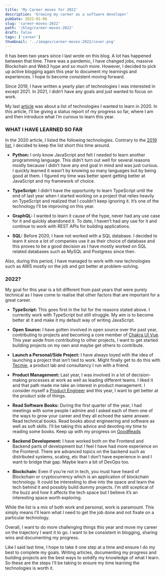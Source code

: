 ```yaml
---
title: 'My Career moves for 2022'
description: 'Growing my career as a software developer'
pubDate: 2022-01-06
slug: 'career-moves-2022'
path: '/blog/career-moves-2022'
draft: false
tags: ['career']
thumbnail: '../images/career-moves-2022/cover.png'
---
```


It has been two years since I last wrote on this blog. A lot has happened between that time. There was a pandemic, I have changed jobs, massive Blockchain and Web3 hype and so much more. However, I decided to pick up active blogging again this year to document my learnings and experiences. I hope to become consistent moving forward.

Since 2019, I have written a yearly plan of technologies I was interested in except 2021. In 2021, I didn’t have any goals and just wanted to focus on work.

My last [article](./tech-to-learn-2020) was about a list of technologies I wanted to learn in 2020. In this article, I’ll be giving a status report of my progress so far, where I am and then introduce what I’m curious to learn this year.

### WHAT I HAVE LEARNED SO FAR

In the 2020 article, I listed the following technologies. Contrary to the [2019 list](./things-i-dont-know-2019), I decided to keep the list short this time around.

- **Python:** I only know JavaScript and felt I needed to learn another programming language. This didn’t turn out well for several reasons mostly because I didn’t have any end goal in mind and was just curious. I quickly learned it wasn’t by knowing so many languages but by being good at them. I figured my time was better spent getting better at JavaScript and my framework of choice.

- **TypeScript:** I didn’t have the opportunity to learn TypeScript until the end of last year when I started working on a project that relies heavily on TypeScript and realized that I couldn’t keep ignoring it. It’s one of the technology I’ll be improving on this year.

- **GraphQL:** I wanted to learn it cause of the hype, never had any use case for it and quickly abandoned it. To date, I haven’t had any use for it and continue to work with REST APIs for building applications.

- **SQL:** Before 2020, I have not worked with a SQL database. I decided to learn it since a lot of companies use it as their choice of database and this proves to be a good decision as I have mostly worked on SQL related databases such as MySQL and Postgress since then.

Also, during this period, I have managed to work with new technologies such as AWS mostly on the job and got better at problem-solving.

### 2022?

My goal for this year is a bit different from past years that were purely technical as I have come to realise that other factors that are important for a great career.

- **TypeScript:** This goes first in the list for the reasons stated above. I currently work with TypeScript but still struggle. My aim is to become better at it and make it my default way of writing JavaScript.

- **Open Source:** I have gotten involved in open source over the past year, contributing to projects and becoming a core member of [Chakra UI Vue](https://vue.chakra-ui.com/). This year aside from contributing to other projects, I want to get started building projects on my own and maybe get others to contribute.

- **Launch a Personal/Side Project:** I have always toyed with the idea of launching a project that isn’t tied to work. Might finally get to do this with [Tecmie](https://tecmie.com/), a product lab and consultancy I run with a friend.

- **Product Management:** Last year, I was involved in a lot of decision-making processes at work as well as leading different teams. I liked it and that path made me take an interest in product management. I consider myself a [Product Engineer](https://blog.pragmaticengineer.com/the-product-minded-engineer/) and this year, I want to get better at the product side of things.

- **Read Software Books:** During the first quarter of the year, I had meetings with some people I admire and I asked each of them one of the ways to grow your career and they all echoed the same answer. Read technical books. Read books about engineering and software as well as soft skills. I’ll be taking this advice and devoting my time to reading some books. Keep up with my progress on [GoodReads](https://www.goodreads.com/peoray)

- **Backend Development:** I have worked both on the Frontend and Backend parts of development but I feel I have had more experience on the Frontend. There are advanced topics on the backend such as distributed systems, scaling, etc that I don’t have experience in and I want to bridge that gap. Maybe learn a bit of DevOps too.

- **Blockchain:** Even if you’re not in tech, you must have heard of Blockchain or cryptocurrency which is an application of blockchain technology. It could be interesting to dive into the space and learn the tech behind it and possibly build dummy projects. I’m still sceptical of the buzz and how it affects the tech space but I believe it’s an interesting space worth exploring.

While the list is a mix of both work and personal, work is paramount. This simply means I'll learn what I need to get the job done and not fixate on a particular technology.

Overall, I want to do more challenging things this year and move my career on the trajectory I want it to go. I want to be consistent in blogging, sharing wins and documenting my progress.

Like I said last time, I hope to take it one step at a time and ensure I do my best to complete my goals. Writing articles, documenting my progress and building projects are the best ways to solidify my knowledge of what I learn. So these are the steps I'll be taking to ensure my time learning the technologies is worth it.
